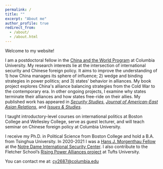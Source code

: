 ```yaml
---
permalink: /
title: ""
excerpt: "About me"
author_profile: true
redirect_from:
  - /about/
  - /about.html
---
```


Welcome to my website!

I am a postdoctoral fellow in the [China and the World Program](https://cwp.sipa.columbia.edu/people/chengzhi-yin) at Columbia University. My research interests lie at the intersection of international security and Chinese foreign policy. It aims to improve the understanding of 1) how China manages its sphere of influence; 2) wedge and binding strategies in power politics; and 3) states' behavior in alliances. My book project explores China's alliance balancing strategies from the Cold War to the contemporary era. In other ongoing projects, I examine why states terminate their alliances and how states free-ride on their allies. My published work has appeared in [<i>Security Studies</i>](https://doi.org/10.1080/09636412.2022.2097891), [<i>Journal of American-East Asian Relations</i>](https://doi.org/10.1163/18765610-02603002), and [<i>Issues & Studies</i>](https://doi.org/10.7033/ISE.201409_50(3).0003).

I taught introductory-level courses on international politics at Boston College and Wellesley College, serve as guest lecturer, and will teach seminar on Chinese foreign policy at Columbia University.

I receive my Ph.D. in Political Science from Boston College and hold a B.A. from Tsinghua University. In 2020-2021 I was a [Hans J. Morgenthau Fellow](https://ndisc.nd.edu/people/opportunities/the-notre-dame-international-security-center-hans-j-morgenthau-fellows) at the [Notre Dame International Security Center](https://ndisc.nd.edu/). I also contribute to the Fletcher School’s [Rising Power Alliances project](https://sites.tufts.edu/cierp/rising-power-alliances-project/) at Tufts University.

You can contact me at: cy2687@columbia.edu

